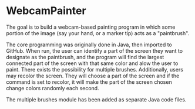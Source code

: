 # WebcamPainter
The goal is to build a webcam-based painting program in which some portion of the image (say your hand, or a marker tip) acts as a "paintbrush". 

The core programming was originally done in Java, then imported to GitHub. When run, the user can identify a part of the 
screen they want to designate as the paintbrush, and the program will find the largest connected part of the screen with
that same color and alow the user to paint. There exists the possibility for multiple brushes. Additionally, users may recolor
the screen. They will choose a part of the screen and if the command is set to recolor, it will make the part of the screen 
chosen change colors randomly each second.

The multiple brushes module has been added as separate Java code files.


